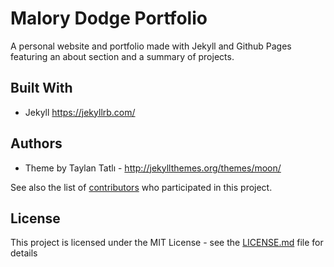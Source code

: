 # Malory Dodge Portfolio

A personal website and portfolio made with Jekyll and Github Pages featuring an about section and a summary of projects.

## Built With

* Jekyll https://jekyllrb.com/

## Authors

* Theme by Taylan Tatlı - http://jekyllthemes.org/themes/moon/

See also the list of [contributors](https://github.com/your/project/contributors) who participated in this project.

## License

This project is licensed under the MIT License - see the [LICENSE.md](LICENSE.md) file for details




